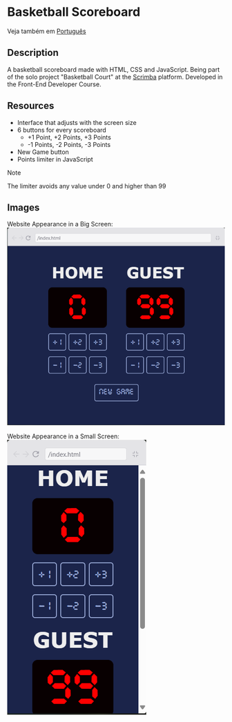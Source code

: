 
# Basketball Scoreboard

Veja também em [Português](./README.md)

## Description

A basketball scoreboard made with HTML, CSS and JavaScript. Being part of the solo project "Basketball Court" at the [Scrimba](https://scrimba.com/) platform. Developed in the Front-End Developer Course.

## Resources

- Interface that adjusts with the screen size
- 6 buttons for every scoreboard
  - +1 Point, +2 Points, +3 Points
  - -1 Points, -2 Points, -3 Points
- New Game button
- Points limiter in JavaScript

> [!NOTE]
> The limiter avoids any value under 0 and higher than 99

## Images

Website Appearance in a Big Screen:
![Tela do Website Larga](./images/normal-width.png)

Website Appearance in a Small Screen:
![Tela do Website Pequena](./images/mobile-width.png)
